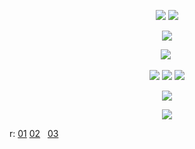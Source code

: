 <p align="center"
  
![](https://64.media.tumblr.com/c88ca89a44fae286e0a756bf5f9b69e3/8b5e717c4b380cb5-54/s1280x1920/701d591fb513ff3b6fac73eb8afcd8ee74aa3396.pnj)
  ![](https://komarev.com/ghpvc/?username=your-github-username&color=FFD1DC&label=hi!&abbreviated=true)
<p align="center"
  
![](https://files.catbox.moe/qf9cxr.png) 
<p align="center"
  
![](https://64.media.tumblr.com/30ed8ca1ba2b7fd2920b11eb7aaa4588/195a6ca674d87f57-5e/s250x400/2a328b1ed46809bfb11c61ff32b3c025c991e77f.gifv)‎ ‎ ‎ ‎ 
<p align="center"
  
 ![](https://64.media.tumblr.com/e5440345eab28920a7c33d8cf4c48cd4/ccb6332a8fea02c1-66/s100x200/bce7e6a3855a6ea3ebe7193580f0b280da75ed2b.pnj) ![](https://64.media.tumblr.com/3c95a93732d763457a1a127ba5f16199/ccb6332a8fea02c1-d3/s100x200/2ab218628d9cb1d194f488eaa5b684152fd84749.gifv) ![](https://64.media.tumblr.com/ea4eb26ce1c0ce638067f99efe9178c0/ccb6332a8fea02c1-54/s100x200/e1e0b96de486764a240c15c17c8c7acba56e1683.pnj) 

<p align="center"
  ‎
  
![](https://64.media.tumblr.com/5c4bd741b972bfde01db68b74d36ba5b/8b5e717c4b380cb5-6d/s640x960/2835259111c440b55ea8975b8db74c7cbd4ae516.pnj)
  <p align="center"
    
  ![](https://64.media.tumblr.com/eca199d8b23b4baf5e5676ea2d902be9/8b5e717c4b380cb5-64/s1280x1920/f3a8a7a18466f3f45984f4daa851cdaaeb711b5a.pnj)


r: [01](https://www.tumblr.com/hrlyqueen/764176691753025536/elysia-tumblr-discord-layouts-for-anon-like)‎‎ ‎ ‎ [02](https://pin.it/3hLhYw0rT)‎ ‎ ‎ [03](https://www.tumblr.com/rurihana-chan/773365395910508544/elysia-specifically-herrscher-of-human-ego)
